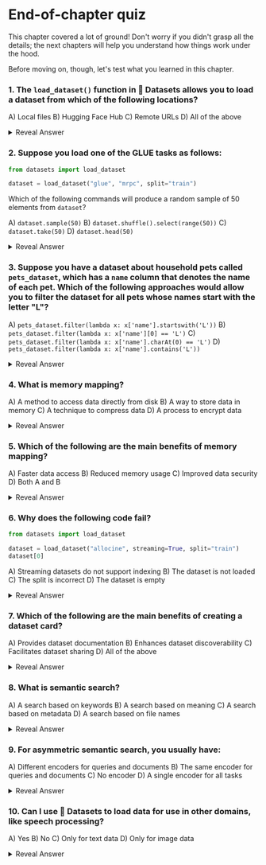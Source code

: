 <!-- DISABLE-FRONTMATTER-SECTIONS -->

# End-of-chapter quiz



This chapter covered a lot of ground! Don't worry if you didn't grasp all the details; the next chapters will help you understand how things work under the hood.

Before moving on, though, let's test what you learned in this chapter.

### 1. The `load_dataset()` function in 🤗 Datasets allows you to load a dataset from which of the following locations?

A) Local files
B) Hugging Face Hub
C) Remote URLs
D) All of the above

<details><summary>Reveal Answer</summary>D</details>

### 2. Suppose you load one of the GLUE tasks as follows:

```py
from datasets import load_dataset

dataset = load_dataset("glue", "mrpc", split="train")
```

Which of the following commands will produce a random sample of 50 elements from `dataset`?

A) `dataset.sample(50)`
B) `dataset.shuffle().select(range(50))`
C) `dataset.take(50)`
D) `dataset.head(50)`

<details><summary>Reveal Answer</summary>B</details>

### 3. Suppose you have a dataset about household pets called `pets_dataset`, which has a `name` column that denotes the name of each pet. Which of the following approaches would allow you to filter the dataset for all pets whose names start with the letter "L"?

A) `pets_dataset.filter(lambda x: x['name'].startswith('L'))`
B) `pets_dataset.filter(lambda x: x['name'][0] == 'L')`
C) `pets_dataset.filter(lambda x: x['name'].charAt(0) == 'L')`
D) `pets_dataset.filter(lambda x: x['name'].contains('L'))`

<details><summary>Reveal Answer</summary>A</details>

### 4. What is memory mapping?

A) A method to access data directly from disk
B) A way to store data in memory
C) A technique to compress data
D) A process to encrypt data

<details><summary>Reveal Answer</summary>A</details>

### 5. Which of the following are the main benefits of memory mapping?

A) Faster data access
B) Reduced memory usage
C) Improved data security
D) Both A and B

<details><summary>Reveal Answer</summary>D</details>

### 6. Why does the following code fail?

```py
from datasets import load_dataset

dataset = load_dataset("allocine", streaming=True, split="train")
dataset[0]
```

A) Streaming datasets do not support indexing
B) The dataset is not loaded
C) The split is incorrect
D) The dataset is empty

<details><summary>Reveal Answer</summary>A</details>

### 7. Which of the following are the main benefits of creating a dataset card?

A) Provides dataset documentation
B) Enhances dataset discoverability
C) Facilitates dataset sharing
D) All of the above

<details><summary>Reveal Answer</summary>D</details>

### 8. What is semantic search?

A) A search based on keywords
B) A search based on meaning
C) A search based on metadata
D) A search based on file names

<details><summary>Reveal Answer</summary>B</details>

### 9. For asymmetric semantic search, you usually have:

A) Different encoders for queries and documents
B) The same encoder for queries and documents
C) No encoder
D) A single encoder for all tasks

<details><summary>Reveal Answer</summary>A</details>

### 10. Can I use 🤗 Datasets to load data for use in other domains, like speech processing?

A) Yes
B) No
C) Only for text data
D) Only for image data

<details><summary>Reveal Answer</summary>A</details>
